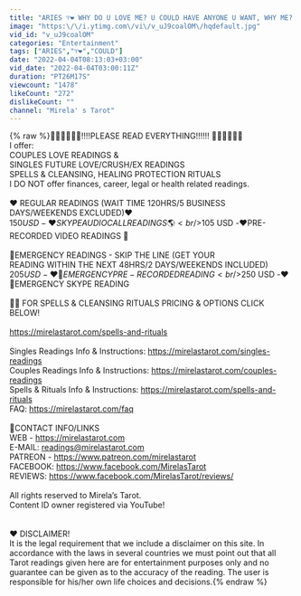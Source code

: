 ```yaml
---
title: "ARIES ♈️❤️ WHY DO U LOVE ME? U COULD HAVE ANYONE U WANT, WHY ME? APOLOGIES COMING! + EXTENDEDDED🌹💔"
image: "https:\/\/i.ytimg.com\/vi\/v_uJ9coalOM\/hqdefault.jpg"
vid_id: "v_uJ9coalOM"
categories: "Entertainment"
tags: ["ARIES","♈️❤️","COULD"]
date: "2022-04-04T08:13:03+03:00"
vid_date: "2022-04-04T03:00:11Z"
duration: "PT26M17S"
viewcount: "1478"
likeCount: "272"
dislikeCount: ""
channel: "Mirela' s Tarot"
---
```

{% raw %}🌹🌹🌹🌹🌹🌹!!!!PLEASE READ EVERYTHING!!!!!! 🌹🌹🌹🌹🌹🌹<br />I offer: <br />COUPLES LOVE READINGS &amp; <br />SINGLES FUTURE LOVE/CRUSH/EX READINGS<br />SPELLS &amp; CLEANSING, HEALING PROTECTION RITUALS<br />I DO NOT offer finances, career, legal  or health related readings. <br /><br />❤️ REGULAR READINGS (WAIT TIME 120HRS/5 BUSINESS DAYS/WEEKENDS EXCLUDED)❤️<br />$150 USD -❤️SKYPE AUDIO CALL READINGS 🌎<br />$105 USD -❤️PRE-RECORDED VIDEO READINGS 💌<br /><br />🚨EMERGENCY READINGS - SKIP THE LINE (GET YOUR <br />READING WITHIN THE NEXT 48HRS/2 DAYS/WEEKENDS INCLUDED)<br />$205 USD -❤️ 🚨EMERGENCY PRE-RECORDED READING <br />$250 USD -❤️ 🚨EMERGENCY SKYPE READING<br /><br />🧙‍♀️ FOR SPELLS &amp; CLEANSING RITUALS PRICING &amp; OPTIONS CLICK BELOW!<br /><br /><a rel="nofollow" target="blank" href="https://mirelastarot.com/spells-and-rituals">https://mirelastarot.com/spells-and-rituals</a><br /><br />Singles Readings Info &amp; Instructions: <a rel="nofollow" target="blank" href="https://mirelastarot.com/singles-readings">https://mirelastarot.com/singles-readings</a><br />Couples Readings Info &amp; Instructions: <a rel="nofollow" target="blank" href="https://mirelastarot.com/couples-readings">https://mirelastarot.com/couples-readings</a><br />Spells &amp; Rituals Info &amp; Instructions: <a rel="nofollow" target="blank" href="https://mirelastarot.com/spells-and-rituals">https://mirelastarot.com/spells-and-rituals</a> <br />FAQ: <a rel="nofollow" target="blank" href="https://mirelastarot.com/faq">https://mirelastarot.com/faq</a><br /><br />🌹CONTACT INFO/LINKS <br />WEB - <a rel="nofollow" target="blank" href="https://mirelastarot.com">https://mirelastarot.com</a> <br />E-MAIL: readings@mirelastarot.com<br />PATREON - <a rel="nofollow" target="blank" href="https://www.patreon.com/mirelastarot">https://www.patreon.com/mirelastarot</a><br />FACEBOOK: <a rel="nofollow" target="blank" href="https://www.facebook.com/MirelasTarot">https://www.facebook.com/MirelasTarot</a><br />REVIEWS: <a rel="nofollow" target="blank" href="https://www.facebook.com/MirelasTarot/reviews/">https://www.facebook.com/MirelasTarot/reviews/</a><br /><br />All rights reserved to Mirela’s Tarot.<br />Content ID owner registered via YouTube! <br /><br /><br />❤️ DISCLAIMER!<br />It is the legal requirement that we include a disclaimer on this site. In accordance with the laws in several countries we must point out that all Tarot readings given here are  for entertainment purposes only and no guarantee can be given as to the accuracy of the reading. The user is responsible for his/her own life choices and decisions.{% endraw %}
